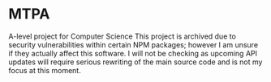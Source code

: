# MTPA

A-level project for Computer Science
This project is archived due to security vulnerabilities within certain NPM packages; however I am unsure if they actually affect this software. I will not be checking as upcoming API updates will require serious rewriting of the main source code and is not my focus at this moment.
